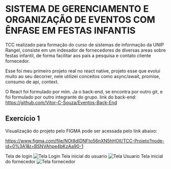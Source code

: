 
# SISTEMA DE GERENCIAMENTO E ORGANIZAÇÃO DE EVENTOS COM ÊNFASE EM FESTAS INFANTIS

TCC realizado para formação do curso de sistemas de informação da UNIP Rangel, consiste em um indexador de fornecedores de diversas areas sobre festas infantil, de forma facilitar aos país a pesquisa e contato cliente fornecedor.

Esse foi meu primeiro projeto real no react native, projeto esse que evolui muito ao seu decorrer, nele utilizei conceitos como async/await, promise, consumo de api, context.

O React foi formulado por mim.
Ja o back-end, se encontra por outro git, e foi formulado por outro integrante do grupo.
link do back-end:
https://github.com/Vitor-C-Souza/Eventos-Back-End

## Exercício 1

Visualização do projeto pelo FIGMA pode ser acessada pelo link abaixo:

https://www.figma.com/file/NOt8dIDNFto56nXN5hHOlI/TCC-Projeto?node-id=0%3A1&t=BSNVAhpe4bKzAa90-1

Tela de login
![Tela Login](https://i.imgur.com/A5xUGxJ.png)
Tela inicial do usuario
![Tela Usuario](https://i.imgur.com/QAg6wic.png)
Tela inicial do fornecedor
![Tela fornecedor](https://i.imgur.com/dNGQzAj.png)


